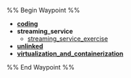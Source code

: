 %% Begin Waypoint %%
- **[coding](./coding/coding.md)**
- **streaming_service**
	- [streaming_service_exercise](./streaming_service/streaming_service_exercise.md)
- **[unlinked](./unlinked/unlinked.md)**
- **[virtualization_and_containerization](./virtualization_and_containerization/virtualization_and_containerization.md)**

%% End Waypoint %%